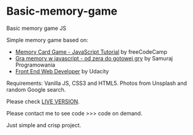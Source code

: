 # Basic-memory-game

Basic memory game JS

Simple memory game based on:

- [Memory Card Game - JavaScript Tutorial](https://www.youtube.com/watch?v=ZniVgo8U7ek&t=1809s) by freeCodeCamp
- [Gra memory w javascript - od zera do gotowej gry](https://www.youtube.com/watch?v=gKUUHjEg7mQ&t=969s) by Samuraj Programowania
- [Front End Web Developer](https://www.udacity.com/course/front-end-web-developer-nanodegree--nd0011) by Udacity

Requirements: Vanilla JS, CSS3 and HTML5.
Photos from Unsplash and random Google search.

Please check [LIVE VERSION](https://mtrawinska.github.io/Memory-Game-Basic/). 

Please contact me to see code >>> code on demand. 

Just simple and crisp project. 

